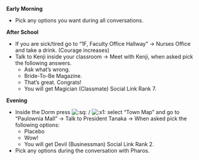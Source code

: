 **Early Morning**

- Pick any options you want during all conversations.

**After School**

- If you are sick/tired go to “1F, Faculty Office Hallway” -> Nurses Office and take a drink. (Courage increases)
- Talk to Kenji inside your classroom -> Meet with Kenji, when asked pick the following answers.
  - Ask what’s wrong.
  - Bride-To-Be Magazine.
  - That’s great. Congrats!
  - You will get Magician (Classmate) Social Link Rank 7.

**Evening**

- Inside the Dorm press ![:sq:](https://www.powerpyx.com/wp-includes/images/smilies/square.png) / ![:x1:](https://www.powerpyx.com/wp-includes/images/smilies/x1.png) select “Town Map” and go to “Paulownia Mall” -> Talk to President Tanaka -> When asked pick the following options:
  - Placebo
  - Wow!
  - You will get Devil (Businessman) Social Link Rank 2.
- Pick any options during the conversation with Pharos.
